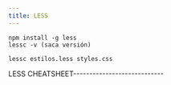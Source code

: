 ```yaml
---
title: LESS
---
```



```
npm install -g less
lessc -v (saca versión)

lessc estilos.less styles.css
```

LESS CHEATSHEET----------------------------
